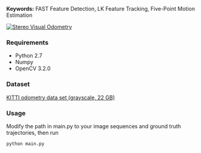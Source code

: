 **Keywords:** FAST Feature Detection, LK Feature Tracking, Five-Point Motion Estimation

[![Stereo Visual Odometry](http://img.youtube.com/vi/7pJKU2px6bU/0.jpg)](http://www.youtube.com/watch?v=7pJKU2px6bU "Video Title")


### Requirements
* Python 2.7
* Numpy
* OpenCV 3.2.0

### Dataset
 [KITTI odometry data set (grayscale, 22 GB)](http://www.cvlibs.net/datasets/kitti/eval_odometry.php)
 
### Usage
Modify the path in main.py to your image sequences and ground truth trajectories, then run
```
python main.py
```
